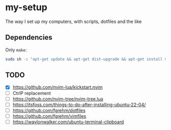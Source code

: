 # my-setup

The way I set up my computers, with scripts, dotfiles and the like

## Dependencies

Only `make`:

```bash
sudo sh -c "apt-get update && apt-get dist-upgrade && apt-get install make"
```

## TODO

- [x] https://github.com/nvim-lua/kickstart.nvim
- [ ] CtrlP replacement
- [ ] https://github.com/nvim-tree/nvim-tree.lua
- [ ] https://itsfoss.com/things-to-do-after-installing-ubuntu-22-04/
- [ ] https://github.com/fgrehm/dotfiles
- [ ] https://github.com/fgrehm/vimfiles
- [ ] https://waylonwalker.com/ubuntu-terminal-clipboard
